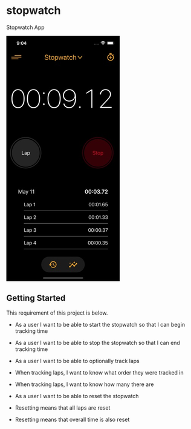 # stopwatch

Stopwatch App

![screenshot](screenshot1.jpg)

## Getting Started

This requirement of this project is below.

- As a user I want to be able to start the stopwatch so that I can begin tracking time

- As a user I want to be able to stop the stopwatch so that I can end tracking time

- As a user I want to be able to optionally track laps

- When tracking laps, I want to know what order they were tracked in

- When tracking laps, I want to know how many there are

- As a user I want to be able to reset the stopwatch

- Resetting means that all laps are reset

- Resetting means that overall time is also reset

